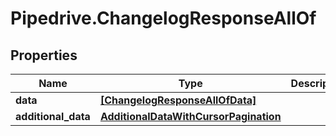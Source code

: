 # Pipedrive.ChangelogResponseAllOf

## Properties

Name | Type | Description | Notes
------------ | ------------- | ------------- | -------------
**data** | [**[ChangelogResponseAllOfData]**](ChangelogResponseAllOfData.md) |  | [optional] 
**additional_data** | [**AdditionalDataWithCursorPagination**](AdditionalDataWithCursorPagination.md) |  | [optional] 


